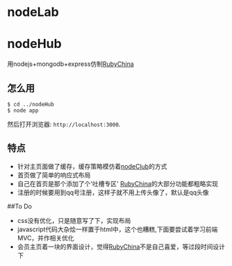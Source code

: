 # nodeLab

# nodeHub

用nodejs+mongodb+express仿制[RubyChina](https://ruby-china.org/)

## 怎么用

```
$ cd ../nodeHub
$ node app
```

然后打开浏览器: `http://localhost:3000`. 

## 特点

- 针对主页面做了缓存，缓存策略模仿着[nodeClub](https://github.com/cnodejs/nodeclub)的方式
- 首页做了简单的响应式布局
- 自己在首页是那个添加了个'吐槽专区' [RubyChina](https://ruby-china.org/)的大部分功能都粗略实现
- 注册的时候要用到qq号注册，这样子就不用上传头像了，默认是qq头像

##To Do

- css没有优化，只是随意写了下，实现布局
- javascript代码大杂烩一样置于html中，这个也糟糕,下面要尝试着学习前端MVC，并作相关优化
- 会员主页着一块的界面设计，觉得[RubyChina](https://ruby-china.org/)不是自己喜爱，等过段时间设计下


